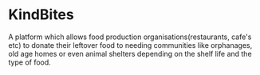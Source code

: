 # KindBites
A platform which allows food production organisations(restaurants, cafe's etc) to donate their leftover food to needing communities like orphanages, old age homes or even animal shelters depending on the shelf life and the type of food.
